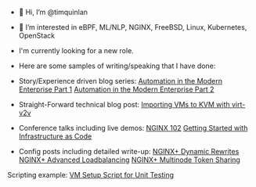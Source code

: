 - 👋 Hi, I’m @timquinlan
- 👀 I’m interested in eBPF, ML/NLP, NGINX, FreeBSD, Linux, Kubernetes, OpenStack
- I'm currently looking for a new role.
- Here are some samples of writing/speaking that I have done:

- Story/Experience driven blog series:
    [Automation in the Modern Enterprise Part 1](https://www.redhat.com/en/blog/automation-modern-enterprise-part-1)
    [Automation in the Modern Enterprise Part 2](https://www.redhat.com/en/blog/automation-modern-enterprise-part-2)

- Straight-Forward technical blog post:
    [Importing VMs to KVM with virt-v2v](https://www.redhat.com/en/blog/importing-vms-kvm-virt-v2v)

- Conference talks including live demos:
    [NGINX 102](https://www.youtube.com/live/DjOgRbHnvwU?feature=share&t=14706)
    [Getting Started with Infrastructure as Code](https://youtu.be/f_lo_8-5cMs)

- Config posts including detailed write-up:
    [NGINX+ Dynamic Rewrites](https://github.com/timquinlan/nginxplus_dynamic_rewrites)
    [NGINX+ Advanced Loadbalancing](https://github.com/timquinlan/nginxplus-loadbalancing)
    [NGINX+ Multinode Token Sharing](https://github.com/timquinlan/multinode_tokens)

Scripting example:
    [VM Setup Script for Unit Testing](https://github.com/timquinlan/scripts/blob/master/autovm/cstest)

<!---
timquinlan/timquinlan is a ✨ special ✨ repository because its `README.md` (this file) appears on your GitHub profile.
You can click the Preview link to take a look at your changes.
--->
